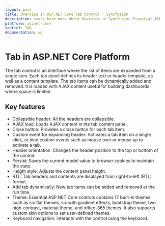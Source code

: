 ```yaml
---
layout: post
title: Overview in ASP.NET Core Tab control | Syncfusion
description: Learn here more about Overview in Syncfusion Essential ASP.NET Core Tab Control, its elements, and more.
platform: aspnet-core
control: Tab 
documentation: ug
---
```


# Tab in ASP.NET Core Platform

The tab control is an interface where the list of items are expanded from a single item. Each tab panel defines its header text or header template, as well as a content template. The tab items can be dynamically added and removed. It is loaded with AJAX content useful for building dashboards where space is limited.

## Key features

* Collapsible header: All the headers are collapsible.
* AJAX load: Loads AJAX content in the tab content panel.
* Close button: Provides a close button for each tab item.
* Custom event for expanding header: Activates a tab item on a single click, or bind custom events such as mouse over or mouse up to activate a tab.
* Header orientation: Changes the header position to the top or bottom of the control.
* Persist: Saves the current model value to browser cookies to maintain the state.
* Height style: Adjusts the content panel height.
* RTL: Tab headers and contents are displayed from right-to-left (RTL) format.
* Add tab dynamically: New tab items can be added and removed at the run time.
* Theme: Essential ASP.NET Core controls contains 17 built-in themes such as six flat themes, six with gradient effects, bootstrap theme, two high-contrast, material theme, and office-365 themes. It also supports custom skin options to set user-defined themes.
* Keyboard navigation: Interacts with the control using the keyboard.
